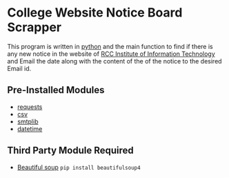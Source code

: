 # College Website Notice Board Scrapper

This program is written in [python](https://www.python.org/) and the main function  to find if there is any new notice in the website of [RCC Institute of Information Technology](http://rcciit.org/updates/notice.aspx) and Email the date along with the content of the of the notice to the desired Email id.

## Pre-Installed Modules

- [requests](https://2.python-requests.org/en/master/)
- [csv](https://www.pythonforbeginners.com/systems-programming/using-the-csv-module-in-python/)
- [smtplib](https://www.pythonforbeginners.com/code-snippets-source-code/using-python-to-send-email/)
- [datetime](https://www.w3schools.com/python/python_datetime.asp)

## Third Party Module Required

-  [Beautiful soup](https://pypi.org/project/beautifulsoup4/) `pip install beautifulsoup4`
